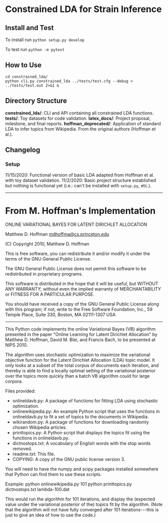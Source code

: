 # Constrained LDA for Strain Inference

## Install and Test

To install run `python setup.py develop`

To test run `python -m pytest`

## How to Use

```
cd constrained_lda/
python cli.py constrained_lda ../tests/test.cfg --debug > ../tests/test.out 2>&1 &
```

## Directory Structure

**constrained_lda/**: CLI and API containing all constrained LDA functions.
**tests/**: Toy datasets for code validation.
**latex_docs/**: Project proposal, milestone, and final reports.
**hoffman_deprecated/**: Application of standard LDA to infer topics from Wikipedia. From the original authors (Hoffman et al.).

## Changelog

### Setup

11/15/2020: Functional version of basic LDA adapted from Hoffman et al. with toy dataset validation. 
11/2/2020: Basic project structure established but nothing is functional yet (i.e.: can't be installed with `setup.py`, etc.).

---

# From M. Hoffman's Implementation

ONLINE VARIATIONAL BAYES FOR LATENT DIRICHLET ALLOCATION

Matthew D. Hoffman
mdhoffma@cs.princeton.edu

(C) Copyright 2010, Matthew D. Hoffman

This is free software, you can redistribute it and/or modify it under
the terms of the GNU General Public License.

The GNU General Public License does not permit this software to be
redistributed in proprietary programs.

This software is distributed in the hope that it will be useful, but
WITHOUT ANY WARRANTY; without even the implied warranty of
MERCHANTABILITY or FITNESS FOR A PARTICULAR PURPOSE.

You should have received a copy of the GNU General Public License
along with this program; if not, write to the Free Software
Foundation, Inc., 59 Temple Place, Suite 330, Boston, MA 02111-1307
USA

------------------------------------------------------------------------

This Python code implements the online Variational Bayes (VB)
algorithm presented in the paper "Online Learning for Latent Dirichlet
Allocation" by Matthew D. Hoffman, David M. Blei, and Francis Bach,
to be presented at NIPS 2010.

The algorithm uses stochastic optimization to maximize the variational
objective function for the Latent Dirichlet Allocation (LDA) topic model.
It only looks at a subset of the total corpus of documents each
iteration, and thereby is able to find a locally optimal setting of
the variational posterior over the topics more quickly than a batch
VB algorithm could for large corpora.


Files provided:
* onlineldavb.py: A package of functions for fitting LDA using stochastic
    optimization.
* onlinewikipedia.py: An example Python script that uses the functions in
    onlineldavb.py to fit a set of topics to the documents in Wikipedia.
* wikirandom.py: A package of functions for downloading randomly chosen
    Wikipedia articles.
* printtopics.py: A Python script that displays the topics fit using the
    functions in onlineldavb.py.
* dictnostops.txt: A vocabulary of English words with the stop words removed.
* readme.txt: This file.
* COPYING: A copy of the GNU public license version 3.

You will need to have the numpy and scipy packages installed somewhere
that Python can find them to use these scripts.


Example:
python onlinewikipedia.py 101
python printtopics.py dictnostops.txt lambda-100.dat

This would run the algorithm for 101 iterations, and display the
(expected value under the variational posterior of the) topics fit by
the algorithm. (Note that the algorithm will not have fully converged
after 101 iterations---this is just to give an idea of how to use the
code.)
